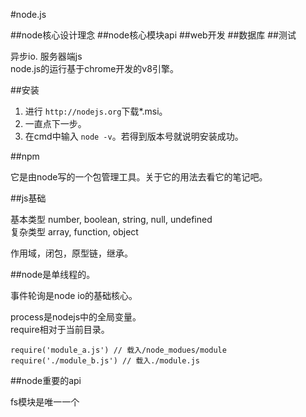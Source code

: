 #node.js


##node核心设计理念
##node核心模块api
##web开发
##数据库
##测试

异步io. 服务器端js  
node.js的运行基于chrome开发的v8引擎。  

##安装

1. 进行 `http://nodejs.org`下载*.msi。
2. 一直点下一步。  
3. 在cmd中输入 `node -v`。若得到版本号就说明安装成功。  

##npm

它是由node写的一个包管理工具。关于它的用法去看它的笔记吧。  

##js基础

基本类型 number, boolean, string, null, undefined  
复杂类型 array, function, object  

作用域，闭包，原型链，继承。  

##node是单线程的。

事件轮询是node io的基础核心。  

process是nodejs中的全局变量。  
require相对于当前目录。  

    require('module_a.js') // 载入/node_modues/module
    require('./module_b.js') // 载入./module.js

##node重要的api

fs模块是唯一一个